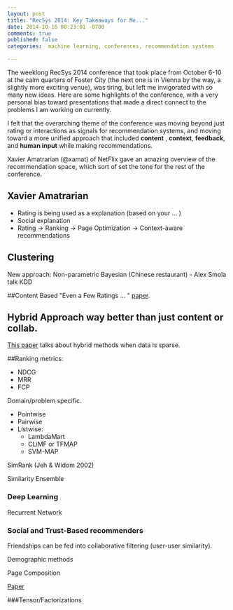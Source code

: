 ```yaml
---
layout: post
title: "RecSys 2014: Key Takeaways for Me..."
date: 2014-10-16 08:23:01 -0700
comments: true
published: false
categories:  machine learning, conferences, recommendation systems 

---
```


The weeklong  RecSys 2014 conference that took place from October 6-10 at the calm quarters of Foster City (the next one is in Vienna by the way, a slightly more exciting venue), was tiring, but left me invigorated with so many new ideas. Here are some highlights of the conference, with a very personal bias toward presentations that made a direct connect to the problems I am working on currently. 

I felt that the overarching theme of the conference was moving beyond just rating or interactions as signals for recommendation systems,  and moving toward a more unified approach that included  __content__ ,  __context__,   __feedback__, and __human input__  while making recommendations. 


Xavier Amatrarian (@xamat) of NetFlix gave an amazing overview of the recommendation space, which sort of set the tone for the rest of the conference.

## Xavier Amatrarian 

* Rating is being used as a explanation  (based on your ... )
* Social explanation 
* Rating -> Ranking -> Page Optimization -> Context-aware recommendations 


## Clustering 
New approach: Non-parametric Bayesian (Chinese restaurant) - Alex Smola talk 	KDD 

##Content Based 
"Even a Few Ratings ... " [paper](http://dl.acm.org/citation.cfm?id=1639731). 

## Hybrid Approach way better than just content or collab. 
[This paper](http://www.cs.northwestern.edu/~pardo/courses/mmml/papers/collaborative_filtering/a_framework_for_content_based_demographic_filtering_AIR99.pdf) talks about hybrid methods when data is sparse. 


##Ranking metrics:
* NDCG 
* MRR 
* FCP 

Domain/problem specific. 

* Pointwise 
* Pairwise  
* Listwise:
	 * LambdaMart 
	 * CLiMF or TFMAP 
	 * SVM-MAP 

SimRank  (Jeh & Widom 2002) 

Similarity Ensemble 

### Deep Learning 
Recurrent Network 


### Social and Trust-Based recommenders 
Friendships can be fed into collaborative filtering (user-user similarity).

Demographic methods

Page Composition 

[Paper](http://www.cs.cmu.edu/~amahmed/papers/SVCM_WSDM12.pdf)
 

###Tensor/Factorizations 



